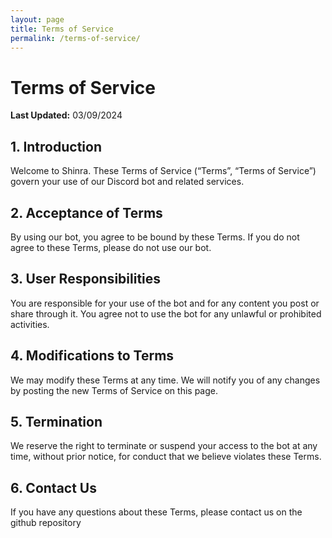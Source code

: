 ```yaml
---
layout: page
title: Terms of Service
permalink: /terms-of-service/
---
```


# Terms of Service

**Last Updated:** 03/09/2024

## 1. Introduction

Welcome to Shinra. These Terms of Service (“Terms”, “Terms of Service”) govern your use of our Discord bot and related services.

## 2. Acceptance of Terms

By using our bot, you agree to be bound by these Terms. If you do not agree to these Terms, please do not use our bot.

## 3. User Responsibilities

You are responsible for your use of the bot and for any content you post or share through it. You agree not to use the bot for any unlawful or prohibited activities.

## 4. Modifications to Terms

We may modify these Terms at any time. We will notify you of any changes by posting the new Terms of Service on this page.

## 5. Termination

We reserve the right to terminate or suspend your access to the bot at any time, without prior notice, for conduct that we believe violates these Terms.

## 6. Contact Us

If you have any questions about these Terms, please contact us on the github repository